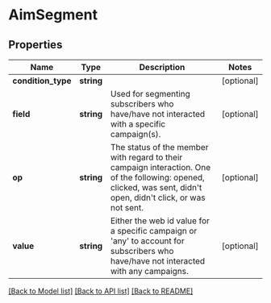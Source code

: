 # AimSegment

## Properties
Name | Type | Description | Notes
------------ | ------------- | ------------- | -------------
**condition_type** | **string** |  | [optional] 
**field** | **string** | Used for segmenting subscribers who have/have not interacted with a specific campaign(s). | [optional] 
**op** | **string** | The status of the member with regard to their campaign interaction. One of the following: opened, clicked, was sent, didn&#39;t open, didn&#39;t click, or was not sent. | [optional] 
**value** | **string** | Either the web id value for a specific campaign or &#39;any&#39; to account for subscribers who have/have not interacted with any campaigns. | [optional] 

[[Back to Model list]](../README.md#documentation-for-models) [[Back to API list]](../README.md#documentation-for-api-endpoints) [[Back to README]](../README.md)


